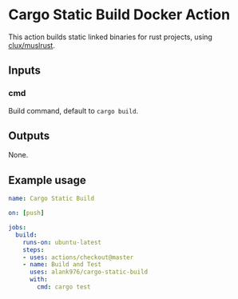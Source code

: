 # Cargo Static Build Docker Action

This action builds static linked binaries for rust projects, using [clux/muslrust](https://github.com/clux/muslrust).

## Inputs

### cmd

Build command, default to `cargo build`.

## Outputs

None.

## Example usage

```yaml
name: Cargo Static Build

on: [push]

jobs:
  build:
    runs-on: ubuntu-latest
    steps:
    - uses: actions/checkout@master
    - name: Build and Test
      uses: alank976/cargo-static-build
      with:
        cmd: cargo test
```
